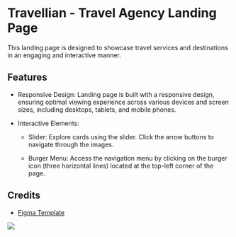# Travellian - Travel Agency Landing Page

This landing page is designed to showcase travel services and destinations in an engaging and interactive manner.

## Features
- Responsive Design: Landing page is built with a responsive design, ensuring optimal viewing experience across various devices and screen sizes, including desktops, tablets, and mobile phones.

- Interactive Elements:

  - Slider: Explore cards using the slider. Click the arrow buttons to navigate through the images.
  
  - Burger Menu:  Access the navigation menu by clicking on the burger icon (three horizontal lines) located at the top-left corner of the page.

## Credits

- [Figma Template](https://www.figma.com/community/file/1166671197078391550/travellian-travel-agency-landing-page)


![](Thumbnail.png)